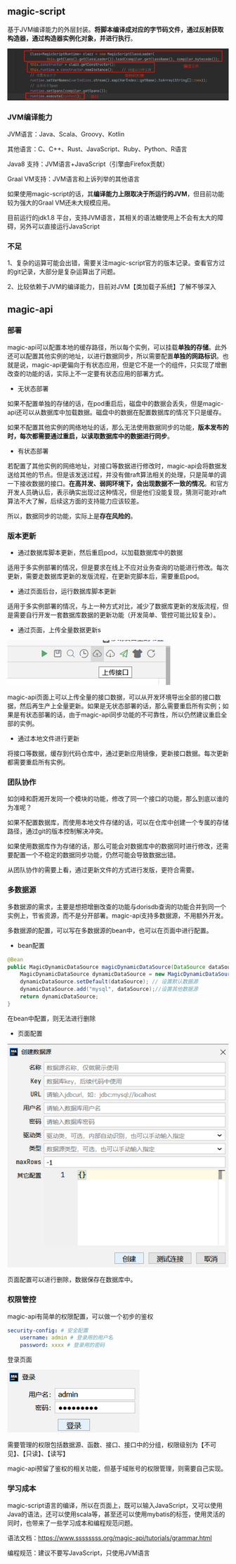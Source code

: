 ## magic-script

基于JVM编译能力的外层封装。**将脚本编译成对应的字节码文件，通过反射获取构造器，通过构造器实例化对象，并进行执行**。

![image-20211224094459117](images/image-20211224094459117.png)

### JVM编译能力

JVM语言：Java、Scala、Groovy、Kotlin

其他语言：C、C++、Rust、JavaScript、Ruby、Python、R语言



Java8 支持：JVM语言+JavaScript（引擎由Firefox贡献）

Graal VM支持：JVM语言和上诉列举的其他语言



如果使用magic-script的话，其**编译能力上限取决于所运行的JVM**，但目前功能较为强大的Graal VM还未大规模应用。

目前运行的jdk1.8 平台，支持JVM语言，其相关的语法糖使用上不会有太大的障碍，另外可以直接运行JavaScript





### 不足

1、复杂的运算可能会出错，需要关注magic-script官方的版本记录。查看官方过的git记录，大部分是复杂运算出了问题。

2、比较依赖于JVM的编译能力，目前对JVM【类加载子系统】了解不够深入



## magic-api

### 部署

magic-api可以配置本地的缓存路径，所以每个实例，可以挂载**单独的存储**。此外还可以配置其他实例的地址，以进行数据同步，所以需要配置**单独的网路标识**。也就是说，magic-api更偏向于有状态应用，但是它不是一个的组件，只实现了增删改查的功能的话，实际上不一定要有状态应用的部署方式。



- 无状态部署

如果不配置单独的存储的话，在pod重启后，磁盘中的数据会丢失，但是magic-api还可以从数据库中加载数据。磁盘中的数据在配置数据库的情况下只是缓存。

如果不配置其他实例的网络地址的话，那么无法使用数据同步的功能，**版本发布的时，每次都需要通过重启，以读取数据库中的数据进行同步**。



- 有状态部署

若配置了其他实例的网络地址，对接口等数据进行修改时，magic-api会将数据发送给其他的节点。但是该发送过程，并没有做raft算法相关的处理，只是简单的调一下接收数据的接口。**在高并发、弱网环境下，会出现数据不一致的情况**。和官方开发人员确认后，表示确实出现过这种情况，但是他们没能复现，猜测可能对raft算法不大了解，后续这方面的支持能力应该较差。

所以，数据同步的功能，实际上是**存在风险的**。



### 版本更新

- 通过数据库脚本更新，然后重启pod，以加载数据库中的数据

适用于多实例部署的情况，但是要求在线上不应对业务查询的功能进行修改。每次更新，需要走数据库更新的发版流程，在更新完脚本后，需要重启pod。



- 通过页面后台，运行数据库脚本更新

适用于多实例部署的情况，与上一种方式对比，减少了数据库更新的发版流程，但是需要自行开发一套数据库数据的更新功能（开发简单、管控可能比较复杂）。



- 通过页面，上传全量数据更新s

![image-20211224100938063](images/image-20211224100938063.png)

magic-api页面上可以上传全量的接口数据，可以从开发环境导出全部的接口数据，然后再生产上全量更新。如果是无状态部署的话，那么需要重启所有实例；如果是有状态部署的话，由于magic-api同步功能的不可靠性，所以仍然建议重启全部的实例。



- 通过本地文件进行更新

将接口等数据，缓存到代码仓库中，通过更新应用镜像，更新接口数据。每次更新都需要重启所有实例。



### 团队协作

如剑峰和蔚湘开发同一个模块的功能，修改了同一个接口的功能，那么到底以谁的为准呢？

如果不配置数据库，而使用本地文件存储的话，可以在仓库中创建一个专属的存储路径，通过git的版本控制解决冲突。

如果使用数据库作为存储的话，那么可能会对数据库中的数据同时进行修改，还需要配置一个不稳定的数据同步功能，仍然可能会导致数据出错。



从团队协作的需要上看，通过更新文件的方式进行发版，更符合需要。



### 多数据源

多数据源的需求，主要是想把增删改查的功能与dorisdb查询的功能合并到同一个实例上，节省资源，而不是分开部署。magic-api支持多数据源，不用额外开发。

多数据源的配置，可以写在多数据源的bean中，也可以在页面中进行配置。



- bean配置

```java
@Bean
public MagicDynamicDataSource magicDynamicDataSource(DataSource dataSource) {
    MagicDynamicDataSource dynamicDataSource = new MagicDynamicDataSource();
    dynamicDataSource.setDefault(dataSource); // 设置默认数据源
    dynamicDataSource.add("mysql", dataSource);//设置其他数据源
    return dynamicDataSource;
}
```

在bean中配置，则无法进行删除



- 页面配置

![image-20211224101316468](images/image-20211224101316468.png)

页面配置可以进行删除，数据保存在数据库中。





### 权限管控

magic-api有简单的权限配置，可以做一个初步的鉴权

```yml
security-config: # 安全配置
    username: admin # 登录用的用户名
    password: xxxx # 登录用的密码
```

登录页面

![image-20211224103606611](images/image-20211224103606611.png)

需要管理的权限包括数据源、函数、接口、接口中的分组，权限级别为【不可见】、【只读】、【读写】



magic-api预留了鉴权的相关功能，但基于域账号的权限管理，则需要自己实现。



### 学习成本

magic-script语言的编译，所以在页面上，既可以输入JavaScript，又可以使用Java的语法，还可以使用scala等，甚至还可以使用mybatis的标签，使用灵活的同时，也带来了一些学习成本和编程规范问题。



语法文档：https://www.ssssssss.org/magic-api/tutorials/grammar.html

编程规范：建议不要写JavaScript，只使用JVM语言



